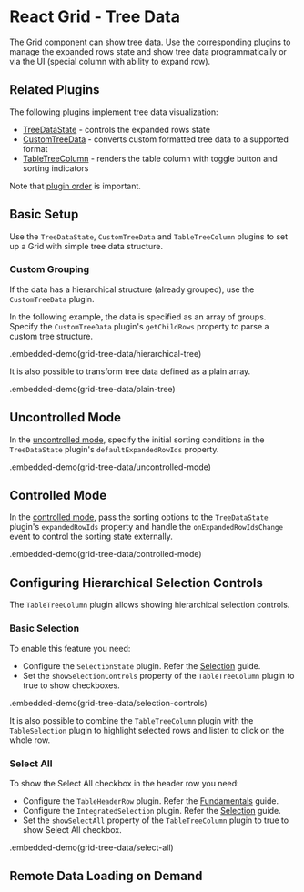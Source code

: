 # React Grid - Tree Data

The Grid component can show tree data. Use the corresponding plugins to manage the expanded rows state and show tree data programmatically or via the UI (special column with ability to expand row).

## Related Plugins

The following plugins implement tree data visualization:

- [TreeDataState](../reference/tree-data-state.md) - controls the expanded rows state
- [CustomTreeData](../reference/custom-tree-data.md) - converts custom formatted tree data to a supported format
- [TableTreeColumn](../reference/table-tree-column.md) - renders the table column with toggle button and sorting indicators

Note that [plugin order](./plugin-overview.md#plugin-order) is important.

## Basic Setup

Use the `TreeDataState`, `CustomTreeData` and `TableTreeColumn` plugins to set up a Grid with simple tree data structure.

### Custom Grouping

If the data has a hierarchical structure (already grouped), use the `CustomTreeData` plugin.

In the following example, the data is specified as an array of groups. Specify the `CustomTreeData` plugin's `getChildRows` property to parse a custom tree structure.

.embedded-demo(grid-tree-data/hierarchical-tree)

It is also possible to transform tree data defined as a plain array.

.embedded-demo(grid-tree-data/plain-tree)

## Uncontrolled Mode

In the [uncontrolled mode](controlled-and-uncontrolled-modes.md), specify the initial sorting conditions in the `TreeDataState` plugin's `defaultExpandedRowIds` property.

.embedded-demo(grid-tree-data/uncontrolled-mode)

## Controlled Mode

In the [controlled mode](controlled-and-uncontrolled-modes.md), pass the sorting options to the `TreeDataState` plugin's `expandedRowIds` property and handle the `onExpandedRowIdsChange` event to control the sorting state externally.

.embedded-demo(grid-tree-data/controlled-mode)

## Configuring Hierarchical Selection Controls

The `TableTreeColumn` plugin allows showing hierarchical selection controls.

### Basic Selection

To enable this feature you need:

- Configure the `SelectionState` plugin. Refer the [Selection](selection.md) guide.
- Set the `showSelectionControls` property of the `TableTreeColumn` plugin to true to show checkboxes.

.embedded-demo(grid-tree-data/selection-controls)

It is also possible to combine the `TableTreeColumn` plugin with the `TableSelection` plugin to highlight selected rows and listen to click on the whole row.

### Select All

To show the Select All checkbox in the header row you need:

- Configure the `TableHeaderRow` plugin. Refer the [Fundamentals](fundamentals.md) guide.
- Configure the `IntegratedSelection` plugin. Refer the [Selection](selection.md) guide.
- Set the `showSelectAll` property of the `TableTreeColumn` plugin to true to show Select All checkbox.

.embedded-demo(grid-tree-data/select-all)

## Remote Data Loading on Demand
